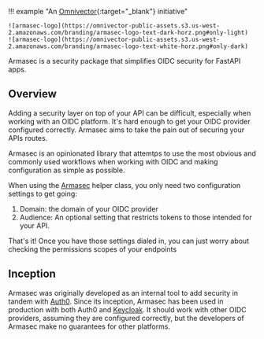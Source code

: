 !!! example "An [Omnivector](https://www.omnivector.io/){:target="_blank"} initiative"

    ![armasec-logo](https://omnivector-public-assets.s3.us-west-2.amazonaws.com/branding/armasec-logo-text-dark-horz.png#only-light)
    ![armasec-logo](https://omnivector-public-assets.s3.us-west-2.amazonaws.com/branding/armasec-logo-text-white-horz.png#only-dark)


Armasec is a security package that simplifies OIDC security for FastAPI apps.


## Overview

Adding a security layer on top of your API can be difficult, especially when working with an OIDC
platform. It's hard enough to get your OIDC provider configured correctly. Armasec aims to take the
pain out of securing your APIs routes.

Armasec is an opinionated library that attemtps to use the most obvious and commonly used workflows
when working with OIDC and making configuration as simple as possible.

When using the
[Armasec](https://github.com/omnivector-solutions/armasec/blob/main/armasec/armasec.py) helper
class, you only need two configuration settings to get going:

1. Domain: the domain of your OIDC provider
2. Audience: An optional setting that restricts tokens to those intended for your API.

That's it! Once you have those settings dialed in, you can just worry about checking the permissions
scopes of your endpoints


## Inception

Armasec was originally developed as an internal tool to add security in tandem with
[Auth0](https://auth0.com/). Since its inception, Armasec has been used in production with both
Auth0 and [Keycloak](https://www.keycloak.org/). It should work with other OIDC providers, assuming
they are configured correctly, but the developers of Armasec make no guarantees for other platforms.
